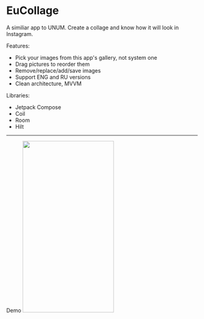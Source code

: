# EuCollage
A similiar app to UNUM. Create a collage and know how it will look in Instagram.

Features:
<ul>
<li> Pick your images from this app's gallery, not system one</li>
<li> Drag pictures to reorder them</li>
<li> Remove/replace/add/save images</li>
<li> Support ENG and RU versions</li>
<li> Clean architecture, MVVM</li>
</ul>
Libraries:
<ul> 
<li> Jetpack Compose</li>
<li> Coil</li>
<li> Room</li>
<li> Hilt</li>
</ul>
<hr/>
Demo
<img src="https://user-images.githubusercontent.com/97818959/184360419-3f2078ec-6bc8-4b57-80b1-1628ed4c47cd.gif" width="240" height="450"/> 
